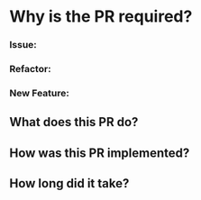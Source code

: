 # Why is the PR required?

### Issue:
### Refactor:
### New Feature:

## What does this PR do?


## How was this PR implemented?


## How long did it take?



